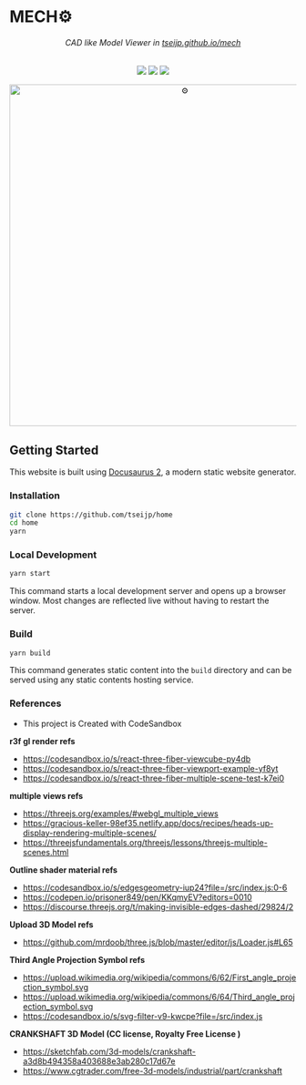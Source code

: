 # MECH⚙

<div align="center">

###### CAD like Model Viewer in [tseijp.github.io/mech](https://tseijp.github.io/mech/)
[![][status-img]][status]
[![][code-quality-img]][code-quality]
[![][license-img]][license]

  <a href="https://tseijp.github.io/mech/">
    <img src="https://i.imgur.com/zZOZQKZ.gif" width="600" alt="⚙" />
  </a>
</div>


## Getting Started

This website is built using [Docusaurus 2](https://docusaurus.io/),
a modern static website generator.

### Installation

```bash
git clone https://github.com/tseijp/home
cd home
yarn
```

### Local Development

```bash
yarn start
```

This command starts a local development server and opens up a browser window.
Most changes are reflected live without having to restart the server.

### Build

```bash
yarn build
```

This command generates static content into the `build` directory
and can be served using any static contents hosting service.


### References

- This project is Created with CodeSandbox

__r3f gl render refs__

  - https://codesandbox.io/s/react-three-fiber-viewcube-py4db
  - https://codesandbox.io/s/react-three-fiber-viewport-example-yf8yt
  - https://codesandbox.io/s/react-three-fiber-multiple-scene-test-k7ei0

__multiple views refs__

  - https://threejs.org/examples/#webgl_multiple_views
  - https://gracious-keller-98ef35.netlify.app/docs/recipes/heads-up-display-rendering-multiple-scenes/
  - https://threejsfundamentals.org/threejs/lessons/threejs-multiple-scenes.html

__Outline shader material refs__
  - https://codesandbox.io/s/edgesgeometry-iup24?file=/src/index.js:0-6
  - https://codepen.io/prisoner849/pen/KKqmyEV?editors=0010
  - https://discourse.threejs.org/t/making-invisible-edges-dashed/29824/2

__Upload 3D Model refs__
  - https://github.com/mrdoob/three.js/blob/master/editor/js/Loader.js#L65

__Third Angle Projection Symbol refs__
  - https://upload.wikimedia.org/wikipedia/commons/6/62/First_angle_projection_symbol.svg
  - https://upload.wikimedia.org/wikipedia/commons/6/64/Third_angle_projection_symbol.svg
  - https://codesandbox.io/s/svg-filter-v9-kwcpe?file=/src/index.js

__CRANKSHAFT 3D Model (CC license, Royalty Free License
)__
  - https://sketchfab.com/3d-models/crankshaft-a3d8b494358a403688e3ab280c17d67e
  - https://www.cgtrader.com/free-3d-models/industrial/part/crankshaft

[status]: https://github.com/tseijp/mech/actions
[code-quality]: https://www.codefactor.io/repository/github/tseijp/mech
[license]: https://github.com/tseijp/mech

[status-img]: https://img.shields.io/badge/build-passing-red?style=flat&colorA=000&colorB=000
[code-quality-img]: https://img.shields.io/codefactor/grade/github/tseijp/mech?style=flat&colorA=000&colorB=000
[license-img]: https://img.shields.io/badge/license-MIT-black?style=flat&colorA=000&colorB=000
